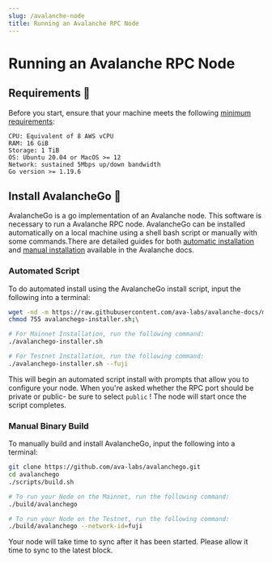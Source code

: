 ```yaml
---
slug: /avalanche-node
title: Running an Avalanche RPC Node
---
```


# Running an Avalanche RPC Node

## Requirements 📄 

Before you start, ensure that your machine meets the following [minimum requirements](https://docs.avax.network/nodes/build/set-up-node-with-installer#before-you-start):

    CPU: Equivalent of 8 AWS vCPU
    RAM: 16 GiB
    Storage: 1 TiB
    OS: Ubuntu 20.04 or MacOS >= 12
    Network: sustained 5Mbps up/down bandwidth
    Go version >= 1.19.6

## Install AvalancheGo 🚀

AvalancheGo is a go implementation of an Avalanche node. This software is necessary to run a Avalanche RPC node. 
AvalancheGo can be installed automatically on a local machine using a shell bash script or manually with some commands.There are detailed guides for both [automatic installation](https://docs.avax.network/nodes/build/set-up-node-with-installer) and [manual installation](https://docs.avax.network/nodes/build/run-avalanche-node-manually) available in the Avalanche docs.



### Automated Script

To do automated install using the AvalancheGo install script, input the following into a terminal:

```bash
wget -nd -m https://raw.githubusercontent.com/ava-labs/avalanche-docs/master/scripts/avalanchego-installer.sh;\
chmod 755 avalanchego-installer.sh;\

# For Mainnet Installation, run the following command:
./avalanchego-installer.sh

# For Testnet Installation, run the following command:
./avalanchego-installer.sh --fuji
```

This will begin an automated script install with prompts that allow you to configure your node. When you're asked whether the RPC port should be private or public- be sure to select `public` !
The node will start once the script completes.

### Manual Binary Build

To manually build and install AvalancheGo, input the following into a terminal:


```bash
git clone https://github.com/ava-labs/avalanchego.git
cd avalanchego
./scripts/build.sh

# To run your Node on the Mainnet, run the following command:
./build/avalanchego

# To run your Node on the Testnet, run the following command:
./build/avalanchego --network-id=fuji
```

Your node will take time to sync after it has been started. Please allow it time to sync to the latest block.